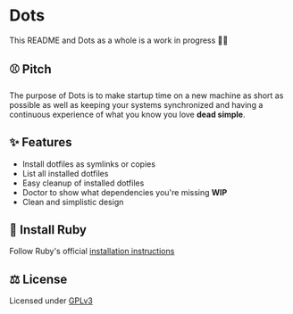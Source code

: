 # Dots

This README and Dots as a whole is a work in progress 👨‍💻

## ⚾ Pitch

The purpose of Dots is to make startup time on a new machine as short as possible as well as keeping your systems synchronized and having a continuous experience of what you know you love **dead simple**.

## ✨ Features

- Install dotfiles as symlinks or copies
- List all installed dotfiles
- Easy cleanup of installed dotfiles
- Doctor to show what dependencies you're missing **WIP**
- Clean and simplistic design

## 💎 Install Ruby

Follow Ruby's official [installation instructions](https://www.ruby-lang.org/en/documentation/installation/)

## ⚖️ License

Licensed under [GPLv3](LICENSE)
